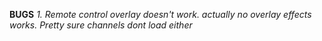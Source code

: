 **BUGS**
*1. Remote control overlay doesn't work. actually no overlay effects works. Pretty sure channels dont load either*

